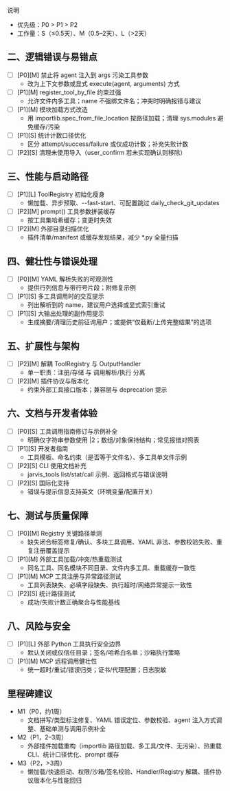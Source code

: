 说明
- 优先级：P0 > P1 > P2
- 工作量：S（≤0.5天）、M（0.5–2天）、L（>2天）


## 二、逻辑错误与易错点
- [ ] [P0][M] 禁止将 agent 注入到 args 污染工具参数
  - 改为上下文参数或显式 execute(agent, arguments) 方式
- [ ] [P1][M] register_tool_by_file 约束过强
  - 允许文件内多工具；name 不强绑文件名；冲突时明确报错与建议
- [ ] [P1][M] 模块加载方式改造
  - 用 importlib.spec_from_file_location 按路径加载；清理 sys.modules 避免缓存/污染
- [ ] [P1][S] 统计计数口径优化
  - 区分 attempt/success/failure 或仅成功计数；补充失败计数
- [ ] [P2][S] 清理未使用导入（user_confirm 若未实现确认则移除）

## 三、性能与启动路径
- [ ] [P1][L] ToolRegistry 初始化瘦身
  - 懒加载、异步预取、--fast-start、可配置跳过 daily_check_git_updates
- [ ] [P2][M] prompt() 工具参数拼装缓存
  - 按工具集哈希缓存；变更时失效
- [ ] [P2][M] 外部目录扫描优化
  - 插件清单/manifest 或缓存发现结果，减少 *.py 全量扫描

## 四、健壮性与错误处理
- [ ] [P0][M] YAML 解析失败的可观测性
  - 提供行列信息与带行号片段；附修复示例
- [ ] [P1][S] 多工具调用时的交互提示
  - 列出解析到的 name，建议用户选择或显式索引重试
- [ ] [P1][S] 大输出处理的副作用提示
  - 生成摘要/清理历史前征询用户；或提供“仅截断/上传完整结果”的选项

## 五、扩展性与架构
- [ ] [P2][M] 解耦 ToolRegistry 与 OutputHandler
  - 单一职责：注册/存储 与 调用解析/执行 分离
- [ ] [P2][M] 插件协议与版本化
  - 约束外部工具接口版本；兼容层与 deprecation 提示

## 六、文档与开发者体验
- [ ] [P0][S] 工具调用指南修订与示例补全
  - 明确仅字符串参数使用 |2；数组/对象保持结构；常见报错对照表
- [ ] [P1][S] 开发者指南
  - 工具模板、命名约束（是否等于文件名）、多工具单文件示例
- [ ] [P2][S] CLI 使用文档补充
  - jarvis_tools list/stat/call 示例、返回格式与错误说明
- [ ] [P2][S] 国际化支持
  - 错误与提示信息支持英文（环境变量/配置开关）

## 七、测试与质量保障
- [ ] [P0][M] Registry 关键路径单测
  - 缺失闭合标签修复/确认、多块工具调用、YAML 非法、参数校验失败、重复注册覆盖提示
- [ ] [P1][M] 外部工具加载/冲突/热重载测试
  - 同名工具、同名模块不同目录、文件内多工具、重载缓存一致性
- [ ] [P1][M] MCP 工具注册与异常路径测试
  - 工具列表缺失、必填字段缺失、执行超时/网络异常提示一致性
- [ ] [P2][S] 统计路径测试
  - 成功/失败计数正确聚合与性能基线

## 八、风险与安全
- [ ] [P1][L] 外部 Python 工具执行安全边界
  - 默认关闭或仅信任目录；签名/哈希白名单；沙箱执行策略
- [ ] [P1][M] MCP 远程调用健壮性
  - 统一超时/重试/错误归类；证书/代理配置；日志脱敏

## 里程碑建议
- M1（P0，约1周）
  - 文档拼写/类型标注修复、YAML 错误定位、参数校验、agent 注入方式调整、基础单测与调用示例补全
- M2（P1，2–3周）
  - 外部插件加载重构（importlib 路径加载、多工具/文件、无污染）、热重载 CLI、统计口径优化、prompt 缓存
- M3（P2，>3周）
  - 懒加载/快速启动、权限/沙箱/签名校验、Handler/Registry 解耦、插件协议版本化与性能回归